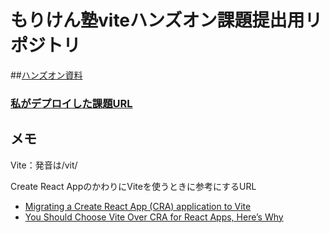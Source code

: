 # もりけん塾viteハンズオン課題提出用リポジトリ


##[ハンズオン資料](https://github.com/kenmori/handsonFrontend/blob/master/vite/Work.md)

### [私がデプロイした課題URL](https://443n0511.github.io/vite-site/)

## メモ
Vite：発音は/vit/

Create React AppのかわりにViteを使うときに参考にするURL
- [Migrating a Create React App (CRA) application to Vite](https://www.darraghoriordan.com/2021/05/16/migrating-from-create-react-app-to-vite/)
- [You Should Choose Vite Over CRA for React Apps, Here’s Why](https://medium.com/codex/you-should-choose-vite-over-cra-for-react-apps-heres-why-47e2e7381d13)
